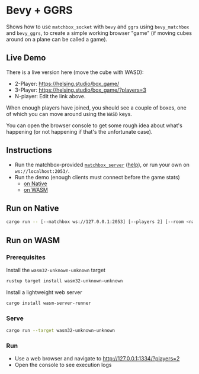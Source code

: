 # Bevy + GGRS

Shows how to use `matchbox_socket` with `bevy` and `ggrs` using `bevy_matchbox` and `bevy_ggrs`, to create a simple
working browser "game" (if moving cubes around on a plane can be called a game).

## Live Demo

There is a live version here (move the cube with WASD):

- 2-Player: <https://helsing.studio/box_game/>
- 3-Player: <https://helsing.studio/box_game/?players=3>
- N-player: Edit the link above.

When enough players have joined, you should see a couple of boxes, one of which
you can move around using the `WASD` keys.

You can open the browser console to get some rough idea about what's happening
(or not happening if that's the unfortunate case).

## Instructions

- Run the matchbox-provided [`matchbox_server`](../../matchbox_server/) ([help](../../matchbox_server/README.md)), or
  run your own on `ws://localhost:2053/`.
- Run the demo (enough clients must connect before the game stats)
    - [on Native](#run-on-native)
    - [on WASM](#run-on-wasm)

## Run on Native

```sh
cargo run -- [--matchbox ws://127.0.0.1:2053] [--players 2] [--room <name>]
```

## Run on WASM

### Prerequisites

Install the `wasm32-unknown-unknown` target

```sh
rustup target install wasm32-unknown-unknown
```

Install a lightweight web server

```sh
cargo install wasm-server-runner
```

### Serve

```sh
cargo run --target wasm32-unknown-unknown
```

### Run

- Use a web browser and navigate to <http://127.0.0.1:1334/?players=2>
- Open the console to see execution logs
